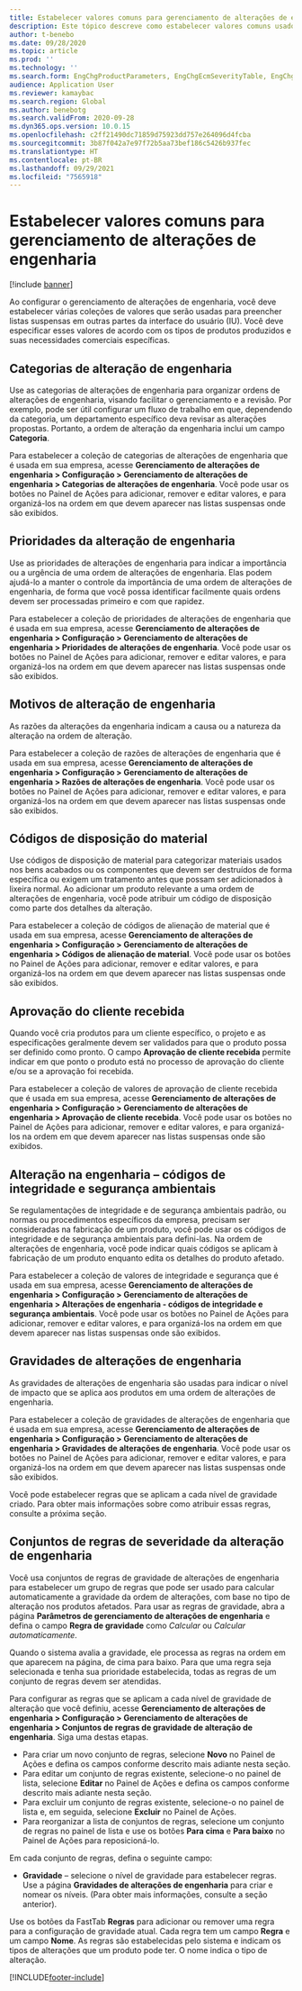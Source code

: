 ```yaml
---
title: Estabelecer valores comuns para gerenciamento de alterações de engenharia
description: Este tópico descreve como estabelecer valores comuns usados para parâmetros em várias partes do gerenciamento de alterações de engenharia.
author: t-benebo
ms.date: 09/28/2020
ms.topic: article
ms.prod: ''
ms.technology: ''
ms.search.form: EngChgProductParameters, EngChgEcmSeverityTable, EngChgEcmSeverityRuleSet, EngChgEcmSeverityLookup,EngChgEcmSeverityChart,EngChgEcmRequestSeverityChart,EngChgEcmPriorityTable, EngChgEcmPriorityLookup, EngChgEcmPriorityChart, EngChgEcmMaterialDisposition, EngChgEcmEH
audience: Application User
ms.reviewer: kamaybac
ms.search.region: Global
ms.author: benebotg
ms.search.validFrom: 2020-09-28
ms.dyn365.ops.version: 10.0.15
ms.openlocfilehash: c2ff21490dc71859d75923dd757e264096d4fcba
ms.sourcegitcommit: 3b87f042a7e97f72b5aa73bef186c5426b937fec
ms.translationtype: HT
ms.contentlocale: pt-BR
ms.lasthandoff: 09/29/2021
ms.locfileid: "7565918"
---
```

# <a name="establish-common-values-for-engineering-change-management"></a>Estabelecer valores comuns para gerenciamento de alterações de engenharia

[!include [banner](../includes/banner.md)]

Ao configurar o gerenciamento de alterações de engenharia, você deve estabelecer várias coleções de valores que serão usadas para preencher listas suspensas em outras partes da interface do usuário (IU). Você deve especificar esses valores de acordo com os tipos de produtos produzidos e suas necessidades comerciais específicas.

## <a name="engineering-change-categories"></a>Categorias de alteração de engenharia

Use as categorias de alterações de engenharia para organizar ordens de alterações de engenharia, visando facilitar o gerenciamento e a revisão. Por exemplo, pode ser útil configurar um fluxo de trabalho em que, dependendo da categoria, um departamento específico deva revisar as alterações propostas. Portanto, a ordem de alteração da engenharia inclui um campo **Categoria**.

Para estabelecer a coleção de categorias de alterações de engenharia que é usada em sua empresa, acesse **Gerenciamento de alterações de engenharia \> Configuração \> Gerenciamento de alterações de engenharia \> Categorias de alterações de engenharia**. Você pode usar os botões no Painel de Ações para adicionar, remover e editar valores, e para organizá-los na ordem em que devem aparecer nas listas suspensas onde são exibidos.

## <a name="engineering-change-priorities"></a>Prioridades da alteração de engenharia

Use as prioridades de alterações de engenharia para indicar a importância ou a urgência de uma ordem de alterações de engenharia. Elas podem ajudá-lo a manter o controle da importância de uma ordem de alterações de engenharia, de forma que você possa identificar facilmente quais ordens devem ser processadas primeiro e com que rapidez.

Para estabelecer a coleção de prioridades de alterações de engenharia que é usada em sua empresa, acesse **Gerenciamento de alterações de engenharia \> Configuração \> Gerenciamento de alterações de engenharia \> Prioridades de alterações de engenharia**. Você pode usar os botões no Painel de Ações para adicionar, remover e editar valores, e para organizá-los na ordem em que devem aparecer nas listas suspensas onde são exibidos.

## <a name="engineering-change-reasons"></a>Motivos de alteração de engenharia

As razões da alterações da engenharia indicam a causa ou a natureza da alteração na ordem de alteração.

Para estabelecer a coleção de razões de alterações de engenharia que é usada em sua empresa, acesse **Gerenciamento de alterações de engenharia \> Configuração \> Gerenciamento de alterações de engenharia \> Razões de alterações de engenharia**. Você pode usar os botões no Painel de Ações para adicionar, remover e editar valores, e para organizá-los na ordem em que devem aparecer nas listas suspensas onde são exibidos.

## <a name="material-disposal-codes"></a>Códigos de disposição do material

Use códigos de disposição de material para categorizar materiais usados nos bens acabados ou os componentes que devem ser destruídos de forma específica ou exigem um tratamento antes que possam ser adicionados à lixeira normal. Ao adicionar um produto relevante a uma ordem de alterações de engenharia, você pode atribuir um código de disposição como parte dos detalhes da alteração.

Para estabelecer a coleção de códigos de alienação de material que é usada em sua empresa, acesse **Gerenciamento de alterações de engenharia \> Configuração \> Gerenciamento de alterações de engenharia \> Códigos de alienação de material**. Você pode usar os botões no Painel de Ações para adicionar, remover e editar valores, e para organizá-los na ordem em que devem aparecer nas listas suspensas onde são exibidos.

## <a name="received-customer-approval"></a>Aprovação do cliente recebida

Quando você cria produtos para um cliente específico, o projeto e as especificações geralmente devem ser validados para que o produto possa ser definido como pronto. O campo **Aprovação de cliente recebida** permite indicar em que ponto o produto está no processo de aprovação do cliente e/ou se a aprovação foi recebida.

Para estabelecer a coleção de valores de aprovação de cliente recebida que é usada em sua empresa, acesse **Gerenciamento de alterações de engenharia \> Configuração \> Gerenciamento de alterações de engenharia \> Aprovação de cliente recebida**. Você pode usar os botões no Painel de Ações para adicionar, remover e editar valores, e para organizá-los na ordem em que devem aparecer nas listas suspensas onde são exibidos.

## <a name="engineering-change--environmental-health-and-safety-codes"></a>Alteração na engenharia – códigos de integridade e segurança ambientais

Se regulamentações de integridade e de segurança ambientais padrão, ou normas ou procedimentos específicos da empresa, precisam ser consideradas na fabricação de um produto, você pode usar os códigos de integridade e de segurança ambientais para defini-las. Na ordem de alterações de engenharia, você pode indicar quais códigos se aplicam à fabricação de um produto enquanto edita os detalhes do produto afetado.

Para estabelecer a coleção de valores de integridade e segurança que é usada em sua empresa, acesse **Gerenciamento de alterações de engenharia \> Configuração \> Gerenciamento de alterações de engenharia \> Alterações de engenharia - códigos de integridade e segurança ambientais**. Você pode usar os botões no Painel de Ações para adicionar, remover e editar valores, e para organizá-los na ordem em que devem aparecer nas listas suspensas onde são exibidos.

## <a name="engineering-change-severities"></a>Gravidades de alterações de engenharia

As gravidades de alterações de engenharia são usadas para indicar o nível de impacto que se aplica aos produtos em uma ordem de alterações de engenharia.

Para estabelecer a coleção de gravidades de alterações de engenharia que é usada em sua empresa, acesse **Gerenciamento de alterações de engenharia \> Configuração \> Gerenciamento de alterações de engenharia \> Gravidades de alterações de engenharia**. Você pode usar os botões no Painel de Ações para adicionar, remover e editar valores, e para organizá-los na ordem em que devem aparecer nas listas suspensas onde são exibidos.

Você pode estabelecer regras que se aplicam a cada nível de gravidade criado. Para obter mais informações sobre como atribuir essas regras, consulte a próxima seção.

## <a name="engineering-change-severity-rule-sets"></a>Conjuntos de regras de severidade da alteração de engenharia

Você usa conjuntos de regras de gravidade de alterações de engenharia para estabelecer um grupo de regras que pode ser usado para calcular automaticamente a gravidade da ordem de alterações, com base no tipo de alteração nos produtos afetados. Para usar as regras de gravidade, abra a página **Parâmetros de gerenciamento de alterações de engenharia** e defina o campo **Regra de gravidade** como *Calcular* ou *Calcular automaticamente*.

Quando o sistema avalia a gravidade, ele processa as regras na ordem em que aparecem na página, de cima para baixo. Para que uma regra seja selecionada e tenha sua prioridade estabelecida, todas as regras de um conjunto de regras devem ser atendidas.

Para configurar as regras que se aplicam a cada nível de gravidade de alteração que você definiu, acesse **Gerenciamento de alterações de engenharia \> Configuração \> Gerenciamento de alterações de engenharia \> Conjuntos de regras de gravidade de alteração de engenharia**. Siga uma destas etapas.

- Para criar um novo conjunto de regras, selecione **Novo** no Painel de Ações e defina os campos conforme descrito mais adiante nesta seção.
- Para editar um conjunto de regras existente, selecione-o no painel de lista, selecione **Editar** no Painel de Ações e defina os campos conforme descrito mais adiante nesta seção.
- Para excluir um conjunto de regras existente, selecione-o no painel de lista e, em seguida, selecione **Excluir** no Painel de Ações.
- Para reorganizar a lista de conjuntos de regras, selecione um conjunto de regras no painel de lista e use os botões **Para cima** e **Para baixo** no Painel de Ações para reposicioná-lo.

Em cada conjunto de regras, defina o seguinte campo:

- **Gravidade** – selecione o nível de gravidade para estabelecer regras. Use a página **Gravidades de alterações de engenharia** para criar e nomear os níveis. (Para obter mais informações, consulte a seção anterior).

Use os botões da FastTab **Regras** para adicionar ou remover uma regra para a configuração de gravidade atual. Cada regra tem um campo **Regra** e um campo **Nome**. As regras são estabelecidas pelo sistema e indicam os tipos de alterações que um produto pode ter. O nome indica o tipo de alteração.


[!INCLUDE[footer-include](../../includes/footer-banner.md)]